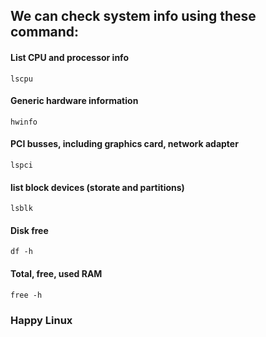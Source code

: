 ## We can check system info using these command: 

#### List CPU and processor info
    lscpu

#### Generic hardware information
    hwinfo

#### PCI busses, including graphics card, network adapter
    lspci

#### list block devices (storate and partitions)
    lsblk
  
#### Disk free
    df -h

#### Total, free, used RAM
    free -h

### Happy Linux